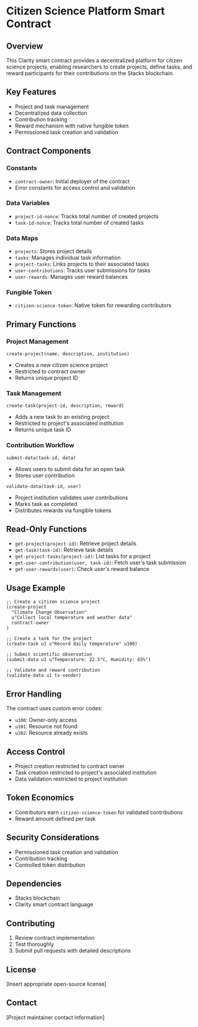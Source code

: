 # Citizen Science Platform Smart Contract

## Overview

This Clarity smart contract provides a decentralized platform for citizen science projects, enabling researchers to create projects, define tasks, and reward participants for their contributions on the Stacks blockchain.

## Key Features

- Project and task management
- Decentralized data collection
- Contribution tracking
- Reward mechanism with native fungible token
- Permissioned task creation and validation

## Contract Components

### Constants
- `contract-owner`: Initial deployer of the contract
- Error constants for access control and validation

### Data Variables
- `project-id-nonce`: Tracks total number of created projects
- `task-id-nonce`: Tracks total number of created tasks

### Data Maps
- `projects`: Stores project details
- `tasks`: Manages individual task information
- `project-tasks`: Links projects to their associated tasks
- `user-contributions`: Tracks user submissions for tasks
- `user-rewards`: Manages user reward balances

### Fungible Token
- `citizen-science-token`: Native token for rewarding contributors

## Primary Functions

### Project Management
`create-project(name, description, institution)`
- Creates a new citizen science project
- Restricted to contract owner
- Returns unique project ID

### Task Management
`create-task(project-id, description, reward)`
- Adds a new task to an existing project
- Restricted to project's associated institution
- Returns unique task ID

### Contribution Workflow
`submit-data(task-id, data)`
- Allows users to submit data for an open task
- Stores user contribution

`validate-data(task-id, user)`
- Project institution validates user contributions
- Marks task as completed
- Distributes rewards via fungible tokens

## Read-Only Functions

- `get-project(project-id)`: Retrieve project details
- `get-task(task-id)`: Retrieve task details
- `get-project-tasks(project-id)`: List tasks for a project
- `get-user-contribution(user, task-id)`: Fetch user's task submission
- `get-user-rewards(user)`: Check user's reward balance

## Usage Example

```clarity
;; Create a citizen science project
(create-project 
  "Climate Change Observation" 
  u"Collect local temperature and weather data" 
  contract-owner
)

;; Create a task for the project
(create-task u1 u"Record daily temperature" u100)

;; Submit scientific observation
(submit-data u1 u"Temperature: 22.5°C, Humidity: 65%")

;; Validate and reward contribution
(validate-data u1 tx-sender)
```

## Error Handling

The contract uses custom error codes:
- `u100`: Owner-only access
- `u101`: Resource not found
- `u102`: Resource already exists

## Access Control
- Project creation restricted to contract owner
- Task creation restricted to project's associated institution
- Data validation restricted to project institution

## Token Economics
- Contributors earn `citizen-science-token` for validated contributions
- Reward amount defined per task

## Security Considerations
- Permissioned task creation and validation
- Contribution tracking
- Controlled token distribution

## Dependencies
- Stacks blockchain
- Clarity smart contract language

## Contributing
1. Review contract implementation
2. Test thoroughly
3. Submit pull requests with detailed descriptions

## License
[Insert appropriate open-source license]

## Contact
[Project maintainer contact information]
